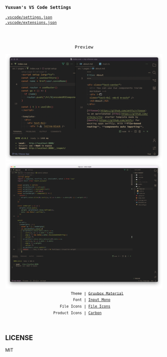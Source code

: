 <samp><b>Yuxuan's VS Code Settings</b></samp>

[`.vscode/settings.json`](./.vscode/settings.json)<br>
[`.vscode/extensions.json`](./.vscode/extensions.json)


<br>
<br>
<p align="center"><samp>Preview</samp></p>

<p align="center">
<img src="./assets/dark-theme.png">
<img src="./assets/light-theme.png">
<sub><samp>&nbsp;&nbsp;&nbsp;&nbsp;&nbsp;&nbsp;&nbsp;&nbsp;&nbsp;&nbsp;&nbsp;&nbsp;Theme | <a href="https://marketplace.visualstudio.com/items?itemName=sainnhe.gruvbox-material">Gruvbox Material</a><br>
&nbsp;&nbsp;&nbsp;&nbsp;&nbsp;&nbsp;&nbsp;Font | <a href="https://input.djr.com/">Input Mono</a><br>
&nbsp;File Icons | <a href="https://marketplace.visualstudio.com/items?itemName=file-icons.file-icons">File Icons</a><br>
Product Icons | <a href="https://github.com/antfu/vscode-icons-carbon">Carbon</a>&nbsp;&nbsp;&nbsp;&nbsp;&nbsp;&nbsp;</samp></sub>
</p>

<br>

## LICENSE

MIT
